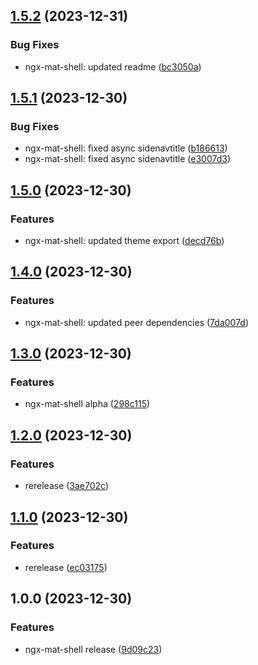 ## [1.5.2](https://github.com/ProjectBay/os-projectbay/compare/v1.5.1...v1.5.2) (2023-12-31)


### Bug Fixes

* ngx-mat-shell: updated readme ([bc3050a](https://github.com/ProjectBay/os-projectbay/commit/bc3050a0023ce06d49037c4512bb7f154cbaea77))

## [1.5.1](https://github.com/ProjectBay/os-projectbay/compare/v1.5.0...v1.5.1) (2023-12-30)


### Bug Fixes

* ngx-mat-shell: fixed async sidenavtitle ([b186613](https://github.com/ProjectBay/os-projectbay/commit/b186613b30eda4dd3de7d29393818bb076170f34))
* ngx-mat-shell: fixed async sidenavtitle ([e3007d3](https://github.com/ProjectBay/os-projectbay/commit/e3007d3ee79b842de69e6f191fd80bff5555513d))

## [1.5.0](https://github.com/ProjectBay/os-projectbay/compare/v1.4.0...v1.5.0) (2023-12-30)


### Features

* ngx-mat-shell: updated theme export ([decd76b](https://github.com/ProjectBay/os-projectbay/commit/decd76baa05316f79a7e6697ed27f8caa489153d))

## [1.4.0](https://github.com/ProjectBay/os-projectbay/compare/v1.3.0...v1.4.0) (2023-12-30)


### Features

* ngx-mat-shell: updated peer dependencies ([7da007d](https://github.com/ProjectBay/os-projectbay/commit/7da007d5a0c0a5c5a1b02e01ccbb20b6348a8fc0))

## [1.3.0](https://github.com/ProjectBay/os-projectbay/compare/v1.2.0...v1.3.0) (2023-12-30)


### Features

* ngx-mat-shell alpha ([298c115](https://github.com/ProjectBay/os-projectbay/commit/298c1153e3aeb4c82d1efa211f1ebd21830822b2))

## [1.2.0](https://github.com/ProjectBay/os-projectbay/compare/v1.1.0...v1.2.0) (2023-12-30)


### Features

* rerelease ([3ae702c](https://github.com/ProjectBay/os-projectbay/commit/3ae702cb665f60091f75a6c33400c640b486612e))

## [1.1.0](https://github.com/ProjectBay/os-projectbay/compare/v1.0.0...v1.1.0) (2023-12-30)


### Features

* rerelease ([ec03175](https://github.com/ProjectBay/os-projectbay/commit/ec03175dde8dc92df0561382e5fe0c7839b8f78d))

## 1.0.0 (2023-12-30)


### Features

* ngx-mat-shell release ([9d09c23](https://github.com/ProjectBay/os-projectbay/commit/9d09c23d7afff9d4b69e56581e756956b9be7500))
